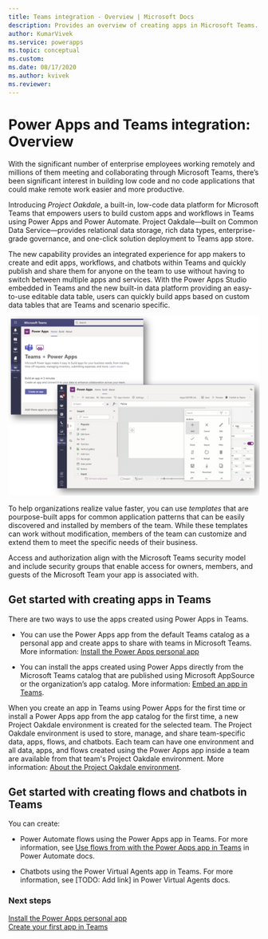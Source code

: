 ```yaml
---
title: Teams integration - Overview | Microsoft Docs
description: Provides an overview of creating apps in Microsoft Teams.
author: KumarVivek
ms.service: powerapps
ms.topic: conceptual
ms.custom: 
ms.date: 08/17/2020
ms.author: kvivek
ms.reviewer: 
---
```

# Power Apps and Teams integration: Overview

With the significant number of enterprise employees working remotely and millions of them meeting and collaborating through Microsoft Teams, there’s been significant interest in building low code and no code applications that could make remote work easier and more productive.

Introducing *Project Oakdale*, a built-in, low-code data platform for Microsoft Teams that empowers users to build custom apps and workflows in Teams using Power Apps and Power Automate. Project Oakdale&mdash;built on Common Data Service&mdash;provides relational data storage, rich data types, enterprise-grade governance, and one-click solution deployment to Teams app store.  

The new capability provides an integrated experience for app makers to create and edit apps, workflows, and chatbots within Teams and quickly publish and share them for anyone on the team to use without having to switch between multiple apps and services. With the Power Apps Studio embedded in Teams and the new built-in data platform providing an easy-to-use editable data table, users can quickly build apps based on custom data tables that are Teams and scenario specific.

![App creation experience in Microsoft Teams](media/overview.png "App creation experience in Microsoft Teams including the embedded Power Apps Studio experience")

To help organizations realize value faster, you can use *templates* that are pourpose-built apps for common application patterns that can be easily discovered and installed by members of the team. While these templates can work without modification, members of the team can customize and extend them to meet the specific needs of their business.

Access and authorization align with the Microsoft Teams security model and include security groups that enable access for owners, members, and guests of the Microsoft Team your app is associated with.  

## Get started with creating apps in Teams

There are two ways to use the apps created using Power Apps in Teams. 
- You can use the Power Apps app from the default Teams catalog as a personal app and create apps to share with teams in Microsoft Teams. More information: [Install the Power Apps personal app](install-personal-app.md) 
 
- You can install the apps created using Power Apps directly from the Microsoft Teams catalog that are published using Microsoft AppSource or the organization’s app catalog. More information: [Embed an app in Teams](../maker/canvas-apps/embed-teams-app.md).

When you create an app in Teams using Power Apps for the first time or install a Power Apps app from the app catalog for the first time, a new Project Oakdale environment is created for the selected team. The Project Oakdale environment is used to store, manage, and share team-specific data, apps, flows, and chatbots. Each team can have one environment and all data, apps, and flows created using the Power Apps app inside a team are available from that team's Project Oakdale environment. More information: [About the Project Oakdale environment](/power-platform/admin/about-teams-environment).

## Get started with creating flows and chatbots in Teams

You can create:
- Power Automate flows using the Power Apps app in Teams. For more information, see [Use flows from with the Power Apps app in Teams](/power-automate/teams/use-flows-power-apps-app) in Power Automate docs. 

- Chatbots using the Power Virtual Agents app in Teams. For more information, see [TODO: Add link] in Power Virtual Agents docs.

### Next steps

[Install the Power Apps personal app](install-personal-app.md)<br/>
[Create your first app in Teams](create-first-app.md)
